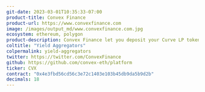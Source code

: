 ```yaml
---
git-date: 2023-03-01T10:35:33-07:00
product-title: Convex Finance
product-url: https://www.convexfinance.com
image: /images/output_md/www.convexfinance.com.jpg
ecosystem: ethereum, polygon
product-description: Convex Finance let you deposit your Curve LP tokens to earn Curve trading fees, boosted CRV and CVX tokens. Boost is pooled from CRV stakers so you do not need to worry about locking yourself.
coltitle: "Yield Aggregators"
colpermalink: yield-aggregators
twitter: https://twitter.com/ConvexFinance
github: https://github.com/convex-eth/platform
ticker: CVX
contract: "0x4e3fbd56cd56c3e72c1403e103b45db9da5b9d2b"
decimals: 18
---
```

